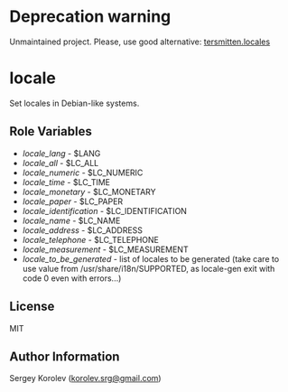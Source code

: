 Deprecation warning
=======

Unmaintained project. Please, use good alternative: [tersmitten.locales](https://galaxy.ansible.com/tersmitten/locales/)

locale
========

Set locales in Debian-like systems.

Role Variables
--------------

 * *locale_lang* - $LANG
 * *locale_all* - $LC_ALL
 * *locale_numeric* - $LC_NUMERIC
 * *locale_time* - $LC_TIME
 * *locale_monetary* - $LC_MONETARY
 * *locale_paper* - $LC_PAPER
 * *locale_identification* - $LC_IDENTIFICATION
 * *locale_name* - $LC_NAME
 * *locale_address* - $LC_ADDRESS
 * *locale_telephone* - $LC_TELEPHONE
 * *locale_measurement* - $LC_MEASUREMENT
 * *locale_to_be_generated* - list of locales to be generated (take care to use value from /usr/share/i18n/SUPPORTED, as locale-gen exit with code 0 even with errors...)

License
-------

MIT

Author Information
------------------

Sergey Korolev (<korolev.srg@gmail.com>)
